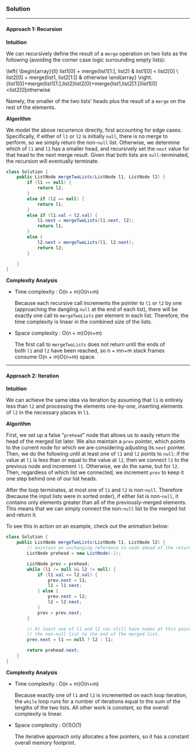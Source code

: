 ### Solution
---
#### Approach 1: Recursion

**Intuition**

We can recursively define the result of a `merge` operation on two lists as the following (avoiding the corner case logic surrounding empty lists):

\left\{ \begin{array}{ll} list1[0] + merge(list1[1:], list2) & list1[0] < list2[0] \\ list2[0] + merge(list1, list2[1:]) & otherwise \end{array} \right.{list1[0]+merge(list1[1:],list2)list2[0]+merge(list1,list2[1:])​list1[0]<list2[0]otherwise​

Namely, the smaller of the two lists' heads plus the result of a `merge` on the rest of the elements.

**Algorithm**

We model the above recurrence directly, first accounting for edge cases. Specifically, if either of `l1` or `l2` is initially `null`, there is no merge to perform, so we simply return the non-`null` list. Otherwise, we determine which of `l1` and `l2` has a smaller head, and recursively set the `next` value for that head to the next merge result. Given that both lists are `null`-terminated, the recursion will eventually terminate.

```Java
class Solution {
    public ListNode mergeTwoLists(ListNode l1, ListNode l2) {
        if (l1 == null) {
            return l2;
        }
        else if (l2 == null) {
            return l1;
        }
        else if (l1.val < l2.val) {
            l1.next = mergeTwoLists(l1.next, l2);
            return l1;
        }
        else {
            l2.next = mergeTwoLists(l1, l2.next);
            return l2;
        }

    }
}
```
**Complexity Analysis**

-   Time complexity : O(n + m)O(n+m)
    
    Because each recursive call increments the pointer to `l1` or `l2` by one (approaching the dangling `null` at the end of each list), there will be exactly one call to `mergeTwoLists` per element in each list. Therefore, the time complexity is linear in the combined size of the lists.
    
-   Space complexity : O(n + m)O(n+m)
    
    The first call to `mergeTwoLists` does not return until the ends of both `l1` and `l2` have been reached, so n + mn+m stack frames consume O(n + m)O(n+m) space.
    

  

---

#### Approach 2: Iteration

**Intuition**

We can achieve the same idea via iteration by assuming that `l1` is entirely less than `l2` and processing the elements one-by-one, inserting elements of `l2` in the necessary places in `l1`.

**Algorithm**

First, we set up a false "`prehead`" node that allows us to easily return the head of the merged list later. We also maintain a `prev` pointer, which points to the current node for which we are considering adjusting its `next` pointer. Then, we do the following until at least one of `l1` and `l2` points to `null`: if the value at `l1` is less than or equal to the value at `l2`, then we connect `l1` to the previous node and increment `l1`. Otherwise, we do the same, but for `l2`. Then, regardless of which list we connected, we increment `prev` to keep it one step behind one of our list heads.

After the loop terminates, at most one of `l1` and `l2` is non-`null`. Therefore (because the input lists were in sorted order), if either list is non-`null`, it contains only elements greater than all of the previously-merged elements. This means that we can simply connect the non-`null` list to the merged list and return it.

To see this in action on an example, check out the animation below:

```Java
class Solution {
    public ListNode mergeTwoLists(ListNode l1, ListNode l2) {
        // maintain an unchanging reference to node ahead of the return node.
        ListNode prehead = new ListNode(-1);

        ListNode prev = prehead;
        while (l1 != null && l2 != null) {
            if (l1.val <= l2.val) {
                prev.next = l1;
                l1 = l1.next;
            } else {
                prev.next = l2;
                l2 = l2.next;
            }
            prev = prev.next;
        }

        // At least one of l1 and l2 can still have nodes at this point, so connect
        // the non-null list to the end of the merged list.
        prev.next = l1 == null ? l2 : l1;

        return prehead.next;
    }
}
```
**Complexity Analysis**

-   Time complexity : O(n + m)O(n+m)
    
    Because exactly one of `l1` and `l2` is incremented on each loop iteration, the `while` loop runs for a number of iterations equal to the sum of the lengths of the two lists. All other work is constant, so the overall complexity is linear.
    
-   Space complexity : O(1)O(1)
    
    The iterative approach only allocates a few pointers, so it has a constant overall memory footprint.